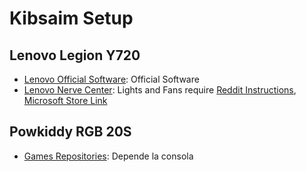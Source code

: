 # Kibsaim Setup

## Lenovo Legion Y720

- [Lenovo Official Software](https://pcsupport.lenovo.com/mx/es/products/laptops-and-netbooks/legion-series/legion-y720-15ikb/downloads/driver-list/): Official Software
- [Lenovo Nerve Center](https://store.rg-adguard.net/): Lights and Fans require [Reddit Instructions](https://www.reddit.com/r/Lenovo/comments/ltq987/lenovo_nerve_center_download/), [Microsoft Store Link](https://www.microsoft.com/en-us/p/lenovo-nerve-center/9n69gq0x4v00)

## Powkiddy RGB 20S

- [Games Repositories](http://192.168.0.107/files/n64/): Depende la consola
